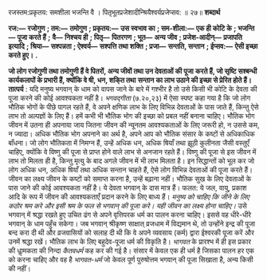  

रजस्तम:प्रकृतय: समशीला भजन्ति वै । पितृभूतप्रजेशादीन्श्रियैश्वर्यप्रजेप्सव: ॥ २७॥ **शब्दार्थ** 

**रज:—** **रजोगुण** **; तम:—** **तमोगुण** **; प्रकृतय:—** **उस स्वभाव का** **; सम-शीला:—** **एक ही कोटि के** **; भजन्ति—** **पूजा करते हैं** **;** **वै—** **निश्चय ही** **; पितृ—** **पितरगण** **; भूत—** **अन्य जीव** **; प्रजेश-आदीन्—** **प्रजापति इत्यादि** **; श्रिया—** **सश्पन्नता** **; ऐश्वर्य—** **सश्पत्ति तथा शक्ति** **; प्रजा—** **सन्तति, सन्तान** **; ईप्सव:—** **ऐसी इच्छा करते हुए।** **.** 

**जो लोग रजोगुणी तथा तमोगुणी हैं वे पितरों, अन्य जीवों तथा उन देवताओं की पूजा** **करते हैं, जो सृष्टि सश्बन्धी कार्यकलापों के प्रभारी हैं, क्योंकि वे षी, धन, शकि्त तथा** **सन्तान का लाभ उठाने की इच्छा से प्रेरित होते हैं।** **तात्पर्य** : यदि मनुष्य भगवान् के धाम को वापस जाने के बारे में गश्भीर है तो उसे किसी भी कोटि के देवता की पूजा करने की कोई आवश्यकता नहीं है। *भगवद्गीता* (७.२०,२३) में ऐसा स्पष्ट कहा गया है कि जो लोग भौतिक भोगों के पीछे पागल रहते हैं, वे अपने क्षणिक लाभ के लिए विभिन्न देवताओं के पास जाते हैं, किन्तु ऐसे लाभ तो अल्पज्ञों के लिए हैं। हमें कभी भी भौतिक भोग की इच्छा को प्रबल नहीं बनाना चाहिए। भौतिक भोग जीवन में उतना ही अपनाया जाय जितना जीवन की न्यूनतम आवश्यकताओं के लिए जरूरी हो, न उससे कम, न ज्यादा। अधिक भौतिक भोग अपनाने का अर्थ है, अपने आप को भौतिक संसार के कष्टों से अधिकाधिक बाँधना। जो लोग भौतिकता में निमग्न हैं, उन्हें अधिक धन, अधिक षियाँ तथा झूठी कुलीनता जैसी वस्तुएँ चाहिए, क्योंकि वे विष्णु की पूजा से प्राप्त होने वाले लाभ से अनजान रहते हैं। विष्णु की पूजा से इस जीवन में लाभ तो मिलता ही है, किन्तु मृत्यु के बाद अगले जीवन में भी लाभ मिलता है। इन सिद्धान्तों को भूल कर जो लोग अधिक धन, अधिक षियाँ तथा अधिक सन्तान चाहते हैं, ऐसे लोग विभिन्न देवताओं की पूजा करते हैं। जीवन का लक्ष्य जीवन के कष्टों को समाप्त करना है, उन्हें बढ़ाना नहीं। भौतिक सुख के लिए देवताओं के पास जाने की कोई आवश्यकता नहीं है। ये देवता भगवान् के दास मात्र हैं। फलत: ये जल, वायु, प्रकाश आदि के रूप में जीवन की आवश्यकताएँ प्रदान करने के लिए बाध्य हैं। *मनुष्य को चाहिए कि जीने के लिए कठोर श्रम करे और इसी श्रम के* *फल से भगवान् की पूजा करे। यही जीवन का लक्ष्य होना चाहिए।* उसे भगवान् में श्रद्धा रखते हुए उचित ढंग से अपने वृत्तिपरक धर्म का पालन करना चाहिए। इससे वह धीरे-धीरे भगवान् के धाम पहुँच सकेगा। जब भगवान् श्रीकृष्ण साक्षात् व्रजधाम में विद्यमान थे, तो उन्होंने इन्द्र की पूजा बन्द करा दी थी और व्रजवासियों को सलाह दी थी कि वे अपने व्यवसाय (कर्म) द्वारा ईश्वरकी पूजा करें और उनमें श्रद्धा रखें। भौतिक लाभ के लिए बहुदेव-पूजा धर्म की विकृति है। *भागवत* के प्रारश्भ में ही इस प्रकार की धाॢमकता की निन्दा *कैतवधर्म* कह कर की गई है। संसार में केवल एक ही धर्म है जिसका पालन हर एक को करना चाहिए और वह है *भागवत-धर्म* जो केवल पूर्ण पुरुषोत्तम भगवान् की पूजा सिखाता है, अन्य किसी की नहीं। 